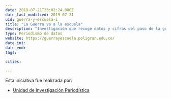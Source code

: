 ```yaml
---
date: 2019-07-21T23:02:24.000Z
date_last_modified: 2019-07-21
uid: guerra-y-escuela-i
title: "La Guerra va a la escuela"
description: "Investigación que recoge datos y cifras del paso de la guerra por las escuelas en Colombia, en donde dejó maestros desaparecidos, desplazados, exiliados, amanazados y asesinados."
type: Periodismo de datos
website: https://guerrayescuela.poligran.edu.co/
date_ini: 
date_end: 
tags:

cities: 

---
```


Esta iniciativa fue realizada por:

- [Unidad de Investigación Periodística](/i/unidad-investigacion-periodistica.html)
